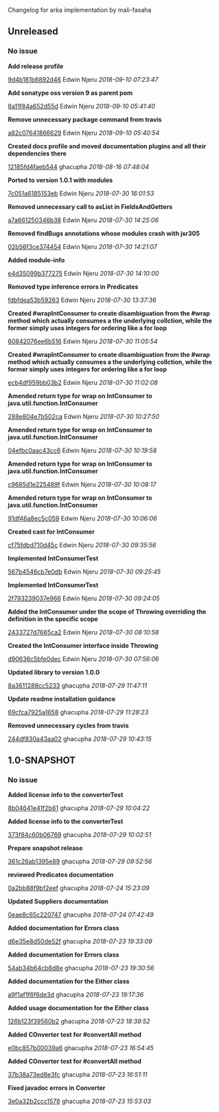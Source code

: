 
Changelog for arka implementation by mali-fasaha

## Unreleased
### No issue

**Add release profile**


[9d4b181b6892d46](https://github.com/mali-fasaha/arka/commit/9d4b181b6892d46) Edwin Njeru *2018-09-10 07:23:47*

**Add sonatype oss version 9 as parent pom**


[8a11f84a652d55d](https://github.com/mali-fasaha/arka/commit/8a11f84a652d55d) Edwin Njeru *2018-09-10 05:41:40*

**Remove unnecessary package command from travis**


[a82c07641866629](https://github.com/mali-fasaha/arka/commit/a82c07641866629) Edwin Njeru *2018-09-10 05:40:54*

**Created docs profile and moved documentation plugins and all their dependencies there**


[12185fd4faeb544](https://github.com/mali-fasaha/arka/commit/12185fd4faeb544) ghacupha *2018-08-16 07:48:04*

**Ported to version 1.0.1 with modules**


[7c051a6185153eb](https://github.com/mali-fasaha/arka/commit/7c051a6185153eb) Edwin Njeru *2018-07-30 16:01:53*

**Removed unnecessary call to asList in FieldsAndGetters**


[a7a661250346b38](https://github.com/mali-fasaha/arka/commit/a7a661250346b38) Edwin Njeru *2018-07-30 14:25:06*

**Removed findBugs annotations whose modules crash with jsr305**


[02b56f3ce374454](https://github.com/mali-fasaha/arka/commit/02b56f3ce374454) Edwin Njeru *2018-07-30 14:21:07*

**Added module-info**


[e4d35099b377275](https://github.com/mali-fasaha/arka/commit/e4d35099b377275) Edwin Njeru *2018-07-30 14:10:00*

**Removed type inference errors in Predicates**


[fdbfdea53b59263](https://github.com/mali-fasaha/arka/commit/fdbfdea53b59263) Edwin Njeru *2018-07-30 13:37:36*

**Created #wrapIntConsumer to create disambiguation from the #wrap method which actually consumes a the underlying collction, while the former simply uses integers for ordering like a for loop**


[60842076ee6b516](https://github.com/mali-fasaha/arka/commit/60842076ee6b516) Edwin Njeru *2018-07-30 11:05:54*

**Created #wrapIntConsumer to create disambiguation from the #wrap method which actually consumes a the underlying collction, while the former simply uses integers for ordering like a for loop**


[ecb4df959bb03b2](https://github.com/mali-fasaha/arka/commit/ecb4df959bb03b2) Edwin Njeru *2018-07-30 11:02:08*

**Amended return type for wrap on IntConsumer to java.util.function.IntConsumer**


[288e804e7b502ca](https://github.com/mali-fasaha/arka/commit/288e804e7b502ca) Edwin Njeru *2018-07-30 10:27:50*

**Amended return type for wrap on IntConsumer to java.util.function.IntConsumer**


[04efbc0aac43cc6](https://github.com/mali-fasaha/arka/commit/04efbc0aac43cc6) Edwin Njeru *2018-07-30 10:19:58*

**Amended return type for wrap on IntConsumer to java.util.function.IntConsumer**


[c9685d1e225489f](https://github.com/mali-fasaha/arka/commit/c9685d1e225489f) Edwin Njeru *2018-07-30 10:08:17*

**Amended return type for wrap on IntConsumer to java.util.function.IntConsumer**


[91df46a8ec5c059](https://github.com/mali-fasaha/arka/commit/91df46a8ec5c059) Edwin Njeru *2018-07-30 10:06:06*

**Created cast for IntConsumer**


[cf75fdbd710d45c](https://github.com/mali-fasaha/arka/commit/cf75fdbd710d45c) Edwin Njeru *2018-07-30 09:35:56*

**Implemented IntConsumerTest**


[567b4546cb7e0db](https://github.com/mali-fasaha/arka/commit/567b4546cb7e0db) Edwin Njeru *2018-07-30 09:25:45*

**Implemented IntConsumerTest**


[2f793239037e966](https://github.com/mali-fasaha/arka/commit/2f793239037e966) Edwin Njeru *2018-07-30 09:24:05*

**Added the IntConsumer under the scope of Throwing overriding the definition in the specific scope**


[2433727d7665ca2](https://github.com/mali-fasaha/arka/commit/2433727d7665ca2) Edwin Njeru *2018-07-30 08:10:58*

**Created the IntConsumer interface inside Throwing**


[d90636c5bfe0dec](https://github.com/mali-fasaha/arka/commit/d90636c5bfe0dec) Edwin Njeru *2018-07-30 07:56:06*

**Updated library to version 1.0.0**


[8a3611288cc5233](https://github.com/mali-fasaha/arka/commit/8a3611288cc5233) ghacupha *2018-07-29 11:47:11*

**Update readme installation guidance**


[69cfca7925a1658](https://github.com/mali-fasaha/arka/commit/69cfca7925a1658) ghacupha *2018-07-29 11:28:23*

**Removed unnecessary cycles from travis**


[244df830a43aa02](https://github.com/mali-fasaha/arka/commit/244df830a43aa02) ghacupha *2018-07-29 10:43:15*


## 1.0-SNAPSHOT
### No issue

**Added license info to the converterTest**


[8b04641e41f2b61](https://github.com/mali-fasaha/arka/commit/8b04641e41f2b61) ghacupha *2018-07-29 10:04:22*

**Added license info to the converterTest**


[373f84c60b06769](https://github.com/mali-fasaha/arka/commit/373f84c60b06769) ghacupha *2018-07-29 10:02:51*

**Prepare snapshot release**


[361c26ab1395e89](https://github.com/mali-fasaha/arka/commit/361c26ab1395e89) ghacupha *2018-07-29 09:52:56*

**reviewed Predicates documentation**


[0a2bb88f9bf2eef](https://github.com/mali-fasaha/arka/commit/0a2bb88f9bf2eef) ghacupha *2018-07-24 15:23:09*

**Updated Suppliers documentation**


[0eae8c65c220747](https://github.com/mali-fasaha/arka/commit/0eae8c65c220747) ghacupha *2018-07-24 07:42:49*

**Added documentation for Errors class**


[d6e35e8d50de52f](https://github.com/mali-fasaha/arka/commit/d6e35e8d50de52f) ghacupha *2018-07-23 19:33:09*

**Added documentation for Errors class**


[54ab34b64cb8d8e](https://github.com/mali-fasaha/arka/commit/54ab34b64cb8d8e) ghacupha *2018-07-23 19:30:56*

**Added documentation for the Either class**


[a9f1af1f6f6de3d](https://github.com/mali-fasaha/arka/commit/a9f1af1f6f6de3d) ghacupha *2018-07-23 19:17:36*

**Added usage documentation for the Either class**


[126b123f39560b2](https://github.com/mali-fasaha/arka/commit/126b123f39560b2) ghacupha *2018-07-23 18:39:52*

**Added COnverter test for #convertAll method**


[e0bc857b00039a6](https://github.com/mali-fasaha/arka/commit/e0bc857b00039a6) ghacupha *2018-07-23 16:54:45*

**Added COnverter test for #convertAll method**


[37b38a73ed8e3fc](https://github.com/mali-fasaha/arka/commit/37b38a73ed8e3fc) ghacupha *2018-07-23 16:51:11*

**Fixed javadoc errors in Converter**


[3e0a32b2ccc1578](https://github.com/mali-fasaha/arka/commit/3e0a32b2ccc1578) ghacupha *2018-07-23 15:53:03*



